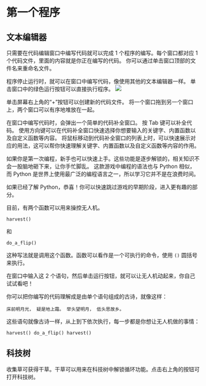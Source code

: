 # 第一个程序
## 文本编辑器

只需要在代码编辑窗口中编写代码就可以完成 1 个程序的编写。每个窗口都对应 1 个代码文件，里面的内容就是你正在编写的代码。
你可以通过单击窗口顶部的文件名来重命名文件。

程序停止运行时，就可以在窗口中编写代码，像使用其他的文本编辑器一样。
单击窗口中的绿色运行按钮可以直接执行程序。
![](PlayButton50)

单击屏幕右上角的“+”按钮可以创建新的代码文件。
将一个窗口拖到另一个窗口上，两个窗口可以有序地堆放在一起。

在窗口中编写代码时，会弹出一个简单的代码补全窗口。
按 Tab 键可以补全代码。
使用方向键可以在代码补全窗口快速选择你想要输入的关键字、内置函数以及自定义函数等内容。
将鼠标移动到代码补全窗口的列表上时，可以快速展示对应的用法，这可以帮你快速理解关键字、内置函数以及自定义函数等内容的作用。

如果你是第一次编程，新手也可以快速上手。这些功能是逐步解锁的，相关知识不会一股脑地砸下来，让你手忙脚乱。
这款游戏中编程的语法也与 Python 相似，而 Python 是世界上使用最广泛的编程语言之一，所以学习它并不是在浪费时间。

如果已经了解 Python，恭喜！你可以快速跳过游戏的早期阶段，进入更有趣的部分。

目前，有两个函数可以用来操控无人机。

`harvest()`

和

`do_a_flip()`

这种写法就是调用这个函数。函数可以看作是一个可执行的命令，使用 `()` 圆括号来执行。

在窗口中输入这 2 个语句，然后单击运行按钮，就可以让无人机动起来，你自己试试看吧！

你可以把你编写的代码理解成是由单个语句组成的古诗，就像这样：

`床前明月光，
疑是地上霜。
举头望明月，
低头思故乡。`

这些语句就像古诗一样，从上到下依次执行，每一步都是你想让无人机做的事情：

`harvest()
do_a_flip()
harvest()`

## 科技树
收集草可获得干草。干草可以用来在科技树中解锁循环功能。点击右上角的按钮可打开科技树。
